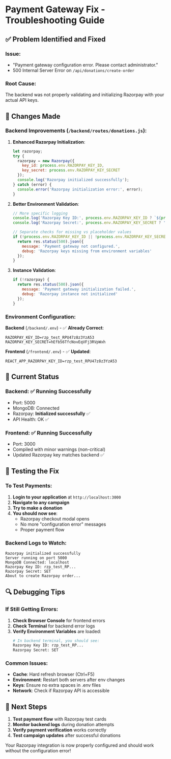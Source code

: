 # Payment Gateway Fix - Troubleshooting Guide

## ✅ **Problem Identified and Fixed**

### **Issue**: 
- "Payment gateway configuration error. Please contact administrator."
- 500 Internal Server Error on `/api/donations/create-order`

### **Root Cause**: 
The backend was not properly validating and initializing Razorpay with your actual API keys.

## 🔧 **Changes Made**

### **Backend Improvements** (`/backend/routes/donations.js`):

1. **Enhanced Razorpay Initialization**:
   ```javascript
   let razorpay;
   try {
     razorpay = new Razorpay({
       key_id: process.env.RAZORPAY_KEY_ID,
       key_secret: process.env.RAZORPAY_KEY_SECRET
     });
     console.log('Razorpay initialized successfully');
   } catch (error) {
     console.error('Razorpay initialization error:', error);
   }
   ```

2. **Better Environment Validation**:
   ```javascript
   // More specific logging
   console.log('Razorpay Key ID:', process.env.RAZORPAY_KEY_ID ? `${process.env.RAZORPAY_KEY_ID.slice(0, 10)}...` : 'NOT SET');
   console.log('Razorpay Secret:', process.env.RAZORPAY_KEY_SECRET ? 'SET' : 'NOT SET');
   
   // Separate checks for missing vs placeholder values
   if (!process.env.RAZORPAY_KEY_ID || !process.env.RAZORPAY_KEY_SECRET) {
     return res.status(500).json({ 
       message: 'Payment gateway not configured.',
       debug: 'Razorpay keys missing from environment variables'
     });
   }
   ```

3. **Instance Validation**:
   ```javascript
   if (!razorpay) {
     return res.status(500).json({ 
       message: 'Payment gateway initialization failed.',
       debug: 'Razorpay instance not initialized'
     });
   }
   ```

### **Environment Configuration**:

**Backend** (`/backend/.env`) - ✅ **Already Correct**:
```env
RAZORPAY_KEY_ID=rzp_test_RPU47z8z3YzA53
RAZORPAY_KEY_SECRET=hEfb56TfcNovEqVFj3RVpWxh
```

**Frontend** (`/frontend/.env`) - ✅ **Updated**:
```env
REACT_APP_RAZORPAY_KEY_ID=rzp_test_RPU47z8z3YzA53
```

## 🚀 **Current Status**

### **Backend**: ✅ Running Successfully
- Port: 5000
- MongoDB: Connected
- Razorpay: **Initialized successfully** ✅
- API Health: OK ✅

### **Frontend**: ✅ Running Successfully  
- Port: 3000
- Compiled with minor warnings (non-critical)
- Updated Razorpay key matches backend ✅

## 🧪 **Testing the Fix**

### **To Test Payments**:

1. **Login to your application** at `http://localhost:3000`
2. **Navigate to any campaign** 
3. **Try to make a donation**
4. **You should now see**:
   - Razorpay checkout modal opens
   - No more "configuration error" messages
   - Proper payment flow

### **Backend Logs to Watch**:
```
Razorpay initialized successfully
Server running on port 5000
MongoDB Connected: localhost
Razorpay Key ID: rzp_test_RP...
Razorpay Secret: SET
About to create Razorpay order...
```

## 🔍 **Debugging Tips**

### **If Still Getting Errors**:

1. **Check Browser Console** for frontend errors
2. **Check Terminal** for backend error logs
3. **Verify Environment Variables** are loaded:
   ```bash
   # In backend terminal, you should see:
   Razorpay Key ID: rzp_test_RP...
   Razorpay Secret: SET
   ```

### **Common Issues**:
- **Cache**: Hard refresh browser (Ctrl+F5)
- **Environment**: Restart both servers after env changes
- **Keys**: Ensure no extra spaces in .env files
- **Network**: Check if Razorpay API is accessible

## 📝 **Next Steps**

1. **Test payment flow** with Razorpay test cards
2. **Monitor backend logs** during donation attempts  
3. **Verify payment verification** works correctly
4. **Test campaign updates** after successful donations

Your Razorpay integration is now properly configured and should work without the configuration error!